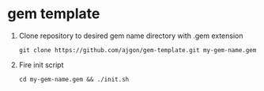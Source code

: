 # gem template

1. Clone repository to desired gem name directory with .gem extension

    ```
    git clone https://github.com/ajgon/gem-template.git my-gem-name.gem
    ```

1. Fire init script

    ```
    cd my-gem-name.gem && ./init.sh
    ```

